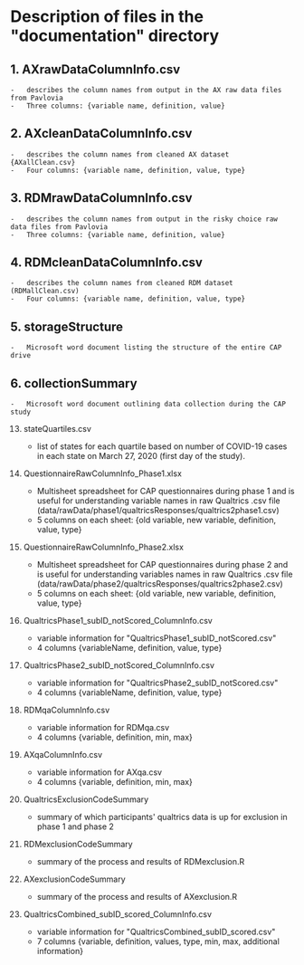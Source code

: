 # Description of files in the "documentation" directory 

## 1.  AXrawDataColumnInfo.csv

	-   describes the column names from output in the AX raw data files from Pavlovia
	-   Three columns: {variable name, definition, value}

## 2.  AXcleanDataColumnInfo.csv

	-   describes the column names from cleaned AX dataset {AXallClean.csv}
	-   Four columns: {variable name, definition, value, type}

## 3.  RDMrawDataColumnInfo.csv

	-   describes the column names from output in the risky choice raw data files from Pavlovia
	-   Three columns: {variable name, definition, value}

## 4.  RDMcleanDataColumnInfo.csv

	-   describes the column names from cleaned RDM dataset (RDMallClean.csv)
	-   Four columns: {variable name, definition, value, type}

## 5.  storageStructure

	-   Microsoft word document listing the structure of the entire CAP drive

## 6. collectionSummary

	-   Microsoft word document outlining data collection during the CAP study

13. stateQuartiles.csv

	-   list of states for each quartile based on number of COVID-19 cases in each state on March 27, 2020 (first day of the study).

15. QuestionnaireRawColumnInfo_Phase1.xlsx

	-   Multisheet spreadsheet for CAP questionnaires during phase 1 and is useful for understanding variable names in raw Qualtrics .csv file (data/rawData/phase1/qualtricsResponses/qualtrics2phase1.csv)
	-   5 columns on each sheet: {old variable, new variable, definition, value, type}

17. QuestionnaireRawColumnInfo_Phase2.xlsx

	-   Multisheet spreadsheet for CAP questionnaires during phase 2 and is useful for understanding variables names in raw Qualtrics .csv file (data/rawData/phase2/qualtricsResponses/qualtrics2phase2.csv)
	-   5 columns on each sheet: {old variable, new variable, definition, value, type}

19. QualtricsPhase1_subID_notScored_ColumnInfo.csv

	-   variable information for "QualtricsPhase1_subID_notScored.csv"
	-   4 columns {variableName, definition, value, type}

21. QualtricsPhase2_subID_notScored_ColumnInfo.csv

	-   variable information for "QualtricsPhase2_subID_notScored.csv"
	-   4 columns {variableName, definition, value, type}

23. RDMqaColumnInfo.csv

	-   variable information for RDMqa.csv
	-   4 columns {variable, definition, min, max}

25. AXqaColumnInfo.csv

	-   variable information for AXqa.csv
	-   4 columns {variable, definition, min, max}

27. QualtricsExclusionCodeSummary

	-   summary of which participants' qualtrics data is up for exclusion in phase 1 and phase 2 

29. RDMexclusionCodeSummary

	-   summary of the process and results of RDMexclusion.R

31. AXexclusionCodeSummary

	-   summary of the process and results of AXexclusion.R

33. QualtricsCombined_subID_scored_ColumnInfo.csv

	-   variable information for "QualtricsCombined_subID_scored.csv"
	-   7 columns {variable, definition, values, type, min, max, additional information}
